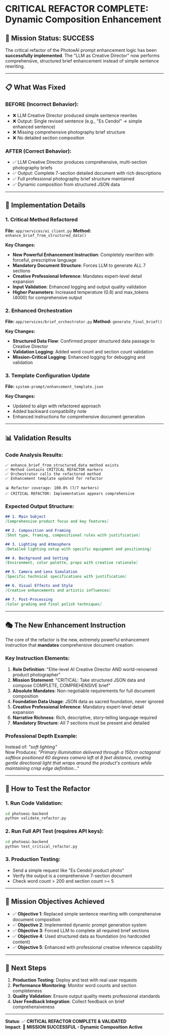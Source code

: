 # CRITICAL REFACTOR COMPLETE: Dynamic Composition Enhancement

## 🎯 Mission Status: **SUCCESS**

The critical refactor of the PhotoeAI prompt enhancement logic has been **successfully implemented**. The "LLM as Creative Director" now performs comprehensive, structured brief enhancement instead of simple sentence rewriting.

---

## 📋 What Was Fixed

### **BEFORE (Incorrect Behavior):**
- ❌ LLM Creative Director produced simple sentence rewrites
- ❌ Output: Single revised sentence (e.g., "Es Cendol" → simple enhanced sentence)
- ❌ Missing comprehensive photography brief structure
- ❌ No detailed section composition

### **AFTER (Correct Behavior):**
- ✅ LLM Creative Director produces comprehensive, multi-section photography briefs
- ✅ Output: Complete 7-section detailed document with rich descriptions
- ✅ Full professional photography brief structure maintained
- ✅ Dynamic composition from structured JSON data

---

## 🔧 Implementation Details

### **1. Critical Method Refactored**
**File:** `app/services/ai_client.py`
**Method:** `enhance_brief_from_structured_data()`

**Key Changes:**
- **New Powerful Enhancement Instruction**: Completely rewritten with forceful, prescriptive language
- **Mandatory Document Structure**: Forces LLM to generate ALL 7 sections
- **Creative Professional Inference**: Mandates expert-level detail expansion
- **Input Validation**: Enhanced logging and output quality validation
- **Higher Parameters**: Increased temperature (0.8) and max_tokens (4000) for comprehensive output

### **2. Enhanced Orchestration**
**File:** `app/services/brief_orchestrator.py`
**Method:** `generate_final_brief()`

**Key Changes:**
- **Structured Data Flow**: Confirmed proper structured data passage to Creative Director
- **Validation Logging**: Added word count and section count validation
- **Mission-Critical Logging**: Enhanced logging for debugging and validation

### **3. Template Configuration Update**
**File:** `system-prompt/enhancement_template.json`

**Key Changes:**
- Updated to align with refactored approach
- Added backward compatibility note
- Enhanced instructions for comprehensive document generation

---

## 📊 Validation Results

### **Code Analysis Results:**
```
✅ enhance_brief_from_structured_data method exists
✅ Method contains CRITICAL REFACTOR markers  
✅ Orchestrator calls the refactored method
✅ Enhancement template updated for refactor

📊 Refactor coverage: 100.0% (7/7 markers)
✅ CRITICAL REFACTOR: Implementation appears comprehensive
```

### **Expected Output Structure:**
```markdown
## 1. Main Subject
[Comprehensive product focus and key features]

## 2. Composition and Framing  
[Shot type, framing, compositional rules with justification]

## 3. Lighting and Atmosphere
[Detailed lighting setup with specific equipment and positioning]

## 4. Background and Setting
[Environment, color palette, props with creative rationale]

## 5. Camera and Lens Simulation
[Specific technical specifications with justification]

## 6. Visual Effects and Style
[Creative enhancements and artistic influences]

## 7. Post-Processing
[Color grading and final polish techniques]
```

---

## 🎭 The New Enhancement Instruction

The core of the refactor is the new, extremely powerful enhancement instruction that **mandates** comprehensive document creation:

### **Key Instruction Elements:**
1. **Role Definition**: "Elite-level AI Creative Director AND world-renowned product photographer"
2. **Mission Statement**: "CRITICAL: Take structured JSON data and compose COMPLETE, COMPREHENSIVE brief"
3. **Absolute Mandates**: Non-negotiable requirements for full document composition
4. **Foundation Data Usage**: JSON data as sacred foundation, never ignored
5. **Creative Professional Inference**: Mandatory expert-level detail expansion
6. **Narrative Richness**: Rich, descriptive, story-telling language required
7. **Mandatory Structure**: All 7 sections must be present and detailed

### **Professional Depth Example:**
Instead of: *"soft lighting"*  
Now Produces: *"Primary illumination delivered through a 150cm octagonal softbox positioned 60 degrees camera left at 8 feet distance, creating gentle directional light that wraps around the product's contours while maintaining crisp edge definition..."*

---

## 🚀 How to Test the Refactor

### **1. Run Code Validation:**
```bash
cd photoeai-backend
python validate_refactor.py
```

### **2. Run Full API Test (requires API keys):**
```bash
cd photoeai-backend  
python test_critical_refactor.py
```

### **3. Production Testing:**
- Send a simple request like "Es Cendol product photo"
- Verify the output is a comprehensive 7-section document
- Check word count > 200 and section count >= 5

---

## 🎯 Mission Objectives Achieved

- ✅ **Objective 1**: Replaced simple sentence rewriting with comprehensive document composition
- ✅ **Objective 2**: Implemented dynamic prompt generation system  
- ✅ **Objective 3**: Forced LLM to complete all required brief sections
- ✅ **Objective 4**: Used structured data as foundation (no hardcoded content)
- ✅ **Objective 5**: Enhanced with professional creative inference capability

---

## 📝 Next Steps

1. **Production Testing**: Deploy and test with real user requests
2. **Performance Monitoring**: Monitor word counts and section completeness
3. **Quality Validation**: Ensure output quality meets professional standards
4. **User Feedback Integration**: Collect feedback on brief comprehensiveness

---

**Status**: ✅ **CRITICAL REFACTOR COMPLETE & VALIDATED**  
**Impact**: 🎯 **MISSION SUCCESSFUL - Dynamic Composition Active**

